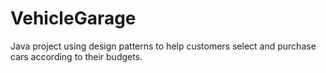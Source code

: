 # VehicleGarage
Java project using design patterns to help customers select and purchase cars according to their budgets. 
